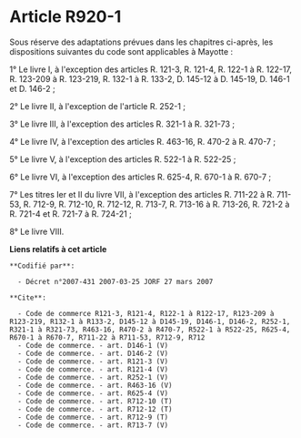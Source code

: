 # Article R920-1

Sous réserve des adaptations prévues dans les chapitres ci-après, les dispositions suivantes du code sont applicables à
Mayotte :

1° Le livre I, à l'exception des articles R. 121-3, R. 121-4, R. 122-1 à R. 122-17, R. 123-209 à R. 123-219, R. 132-1 à R.
133-2, D. 145-12 à D. 145-19, D. 146-1 et D. 146-2 ;

2° Le livre II, à l'exception de l'article R. 252-1 ;

3° Le livre III, à l'exception des articles R. 321-1 à R. 321-73 ;

4° Le livre IV, à l'exception des articles R. 463-16, R. 470-2 à R. 470-7 ;

5° Le livre V, à l'exception des articles R. 522-1 à R. 522-25 ;

6° Le livre VI, à l'exception des articles R. 625-4, R. 670-1 à R. 670-7 ;

7° Les titres Ier et II du livre VII, à l'exception des articles R. 711-22 à R. 711-53, R. 712-9, R. 712-10, R. 712-12, R.
713-7, R. 713-16 à R. 713-26, R. 721-2 à R. 721-4 et R. 721-7 à R. 724-21 ;

8° Le livre VIII.

**Liens relatifs à cet article**

	**Codifié par**:

	  - Décret n°2007-431 2007-03-25 JORF 27 mars 2007

	**Cite**:

	  - Code de commerce R121-3, R121-4, R122-1 à R122-17, R123-209 à R123-219, R132-1 à R133-2, D145-12 à D145-19, D146-1, D146-2, R252-1, R321-1 à R321-73, R463-16, R470-2 à R470-7, R522-1 à R522-25, R625-4, R670-1 à R670-7, R711-22 à R711-53, R712-9, R712
	  - Code de commerce. - art. D146-1 (V)
	  - Code de commerce. - art. D146-2 (V)
	  - Code de commerce. - art. R121-3 (V)
	  - Code de commerce. - art. R121-4 (V)
	  - Code de commerce. - art. R252-1 (V)
	  - Code de commerce. - art. R463-16 (V)
	  - Code de commerce. - art. R625-4 (V)
	  - Code de commerce. - art. R712-10 (T)
	  - Code de commerce. - art. R712-12 (T)
	  - Code de commerce. - art. R712-9 (T)
	  - Code de commerce. - art. R713-7 (V)
